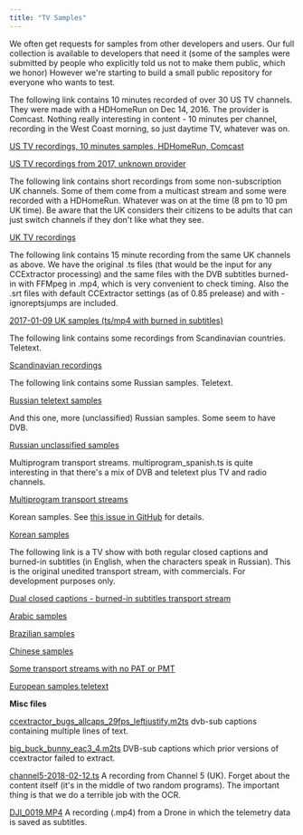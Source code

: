 ```yaml
---
title: "TV Samples"
---
```


We often get requests for samples from other developers and users. Our
full collection is available to developers that need it (some of the
samples were submitted by people who explicitly told us not to make them
public, which we honor) However we're starting to build a small public
repository for everyone who wants to test.

The following link contains 10 minutes recorded of over 30 US TV
channels. They were made with a HDHomeRun on Dec 14, 2016. The provider
is Comcast. Nothing really interesting in content - 10 minutes per
channel, recording in the West Coast morning, so just daytime TV,
whatever was on.

[US TV recordings, 10 minutes samples, HDHomeRun, Comcast](https://drive.google.com/drive/folders/0B_61ywKPmI0Ta2diT3l0eTlHc2c?usp=sharing)

[US TV recordings from 2017, unknown provider](https://drive.google.com/open?id=0B_61ywKPmI0Ta2diT3l0eTlHc2c)

The following link contains short recordings from some non-subscription
UK channels. Some of them come from a multicast stream and some were
recorded with a HDHomeRun. Whatever was on at the time (8 pm to 10 pm UK
time). Be aware that the UK considers their citizens to be adults that
can just switch channels if they don't like what they see.

[UK TV recordings](https://drive.google.com/drive/folders/0B_61ywKPmI0TUUk5LXJPeG1feFE?usp=sharing)

The following link contains 15 minute recording from the same UK
channels as above. We have the original .ts files (that would be the
input for any CCExtractor processing) and the same files with the DVB
subtitles burned-in with FFMpeg in .mp4, which is very convenient to
check timing. Also the .srt files with default CCExtractor settings (as
of 0.85 prelease) and with -ignoreptsjumps are included.

[2017-01-09 UK samples (ts/mp4 with burned in subtitles)](https://drive.google.com/drive/folders/0B_61ywKPmI0TYk9vMzhHU2QtdVk?usp=sharing)

The following link contains some recordings from Scandinavian countries.
Teletext.

[Scandinavian recordings](https://drive.google.com/drive/folders/0B_61ywKPmI0TNDQxcDlQSXB1dWc?usp=sharing)

The following link contains some Russian samples. Teletext.

[Russian teletext samples](https://drive.google.com/drive/folders/0B_61ywKPmI0Tc1lTaWVBeHNLTTA?usp=sharing)

And this one, more (unclassified) Russian samples. Some seem to have
DVB.

[Russian unclassified samples](https://drive.google.com/drive/folders/0B_61ywKPmI0TVm8wVEpXampjblU?usp=sharing)

Multiprogram transport streams. multiprogram\_spanish.ts is quite
interesting in that there's a mix of DVB and teletext plus TV and radio
channels.

[Multiprogram transport streams](https://drive.google.com/drive/folders/0B_61ywKPmI0TQTZEMm5Tajd5RVU?usp=sharing)

Korean samples. See [this issue in GitHub](https://github.com/CCExtractor/ccextractor/issues/286)
for details.

[Korean samples](https://drive.google.com/drive/folders/0B_61ywKPmI0TZU00VjRYWENfYjg?usp=sharing)

The following link is a TV show with both regular closed captions and
burned-in subtitles (in English, when the characters speak in Russian).
This is the original unedited transport stream, with commercials. For
development purposes only.

[Dual closed captions - burned-in subtitles transport stream ](https://drive.google.com/open?id=0B_61ywKPmI0TeU5rOTlCMWxKbW8)

[Arabic samples ](https://drive.google.com/open?id=0B_61ywKPmI0TLV9WSTB3TGpDMzA)

[Brazilian samples ](https://drive.google.com/drive/folders/0B_61ywKPmI0TV001NXdpVEhjSFU)

[Chinese samples ](https://drive.google.com/drive/folders/0B_61ywKPmI0TZkZaRE9PakR1b3c?usp=sharing)

[Some transport streams with no PAT or PMT](https://drive.google.com/drive/folders/1RxXtp8gBiRfOuCysy9A1wTKeYsST-Bgs?usp=sharing)

[European samples,teletext](https://drive.google.com/open?id=0B_61ywKPmI0TYnNpYTBHRFdkRGM)

**Misc files**

[ccextractor\_bugs\_allcaps\_29fps\_leftjustify.m2ts](https://drive.google.com/file/d/1Qm6F0z8r3K2DliICep9Dw7cfiaklZ_2T/view?usp=sharing)
dvb-sub captions containing multiple lines of text.

[big\_buck\_bunny\_eac3\_4.m2ts](https://drive.google.com/open?id=1G9kIJYNNCtNN_FDf7jIjh55Ic3x9eSeJ)
DVB-sub captions which prior versions of ccextractor failed to extract.

[channel5-2018-02-12.ts](https://drive.google.com/open?id=1Etq-pv5G3jGqVhhRl7cNrfuw4gaKkLoV)
A recording from Channel 5 (UK). Forget about the content itself (it's
in the middle of two random programs). The important thing is that we do
a terrible job with the OCR.

[DJI\_0019.MP4](https://drive.google.com/file/d/1MyABc8cByEWcW9wQkl_Y_JIUYGC-Kd_5/view?usp=sharing)
A recording (.mp4) from a Drone in which the telemetry data is saved as
subtitles.
